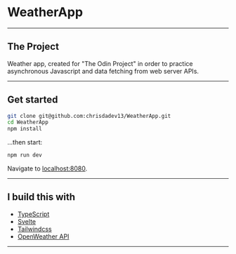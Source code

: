 # WeatherApp 

---

## The Project
Weather app, created for "The Odin Project" in order to practice asynchronous Javascript and data fetching from web server APIs.

---

## Get started

```bash
git clone git@github.com:chrisdadev13/WeatherApp.git
cd WeatherApp 
npm install
```

...then start:

```bash
npm run dev
```

Navigate to [localhost:8080](http://localhost:8080). 

---
## I build this with
- [TypeScript](https://www.typescriptlang.org/)
- [Svelte](https://svelte.dev/)
- [Tailwindcss](https://tailwindcss.com/)
- [OpenWeather API](https://openweathermap.org/)
---
